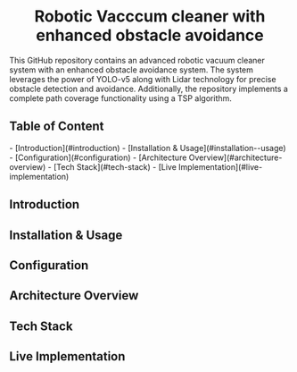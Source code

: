 <div align='center'> 
  <h1> Robotic Vacccum cleaner with enhanced obstacle avoidance</h1> 
</div> 

This GitHub repository contains an advanced robotic vacuum cleaner system with an enhanced obstacle avoidance system. The system leverages the power of YOLO-v5 along with Lidar technology for precise obstacle detection and avoidance. Additionally, the repository implements a complete path coverage functionality using a TSP algorithm.

<h2> Table of Content</h2>
- [Introduction](#introduction)
- [Installation & Usage](#installation--usage)
- [Configuration](#configuration)
- [Architecture Overview](#architecture-overview)
- [Tech Stack](#tech-stack)
- [Live Implementation](#live-implementation)

<a name="introduction"></a>
## Introduction

<a name="installation--usage"></a>
## Installation & Usage

<a name="configuration"></a>
## Configuration

<a name="architecture-overview"></a>
## Architecture Overview

<a name="tech-stack"></a>
## Tech Stack

<a name="live-implementation"></a>
## Live Implementation
